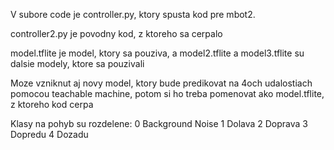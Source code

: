 V subore code je controller.py, ktory spusta kod pre mbot2. 

controller2.py je povodny kod, z ktoreho sa cerpalo

model.tflite je model, ktory sa pouziva, a  model2.tflite a model3.tflite su dalsie modely, ktore sa pouzivali

Moze vzniknut aj novy model, ktory bude predikovat na 4och udalostiach pomocou teachable machine, potom si ho treba pomenovat ako model.tflite, z ktoreho kod cerpa

Klasy na pohyb su rozdelene: 0 Background Noise
1 Dolava
2 Doprava
3 Dopredu
4 Dozadu
